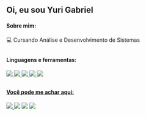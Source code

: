 ## Oi, eu sou Yuri Gabriel

#### Sobre mim:
<p>
 💻 Cursando Análise e Desenvolvimento de Sistemas <br>
</p>

## 

#### Linguagens e ferramentas:
<p>
 <a href="https://developer.mozilla.org/pt-BR/docs/Web/JavaScript" target="_blank"><img src="https://img.icons8.com/color/40/000000/javascript--v2.png" target="_blank"/>
 <a href="https://www.python.org/doc/versions/" target="_blank"><img src="https://img.icons8.com/color/40/undefined/python--v1.png"/>
 <a href="https://git-scm.com/docs/git/pt_BR" target="_blank"><img src="https://img.icons8.com/color/40/000000/git.png" target="_blank"/>
 <a href="https://www.adobe.com/pt/products/photoshop.html"><img src="https://img.icons8.com/fluency/48/undefined/adobe-photoshop.png"/>
 <a href="https://www.blackmagicdesign.com/br/products/davinciresolve"><img src="https://img.icons8.com/color/50/000000/davinci-resolve.png"/>
</p>
  
## 
 
#### Você pode me achar aqui:
<p>
 <a href="https://www.instagram.com/yuri.gabriel25/" target="_blank"/><img src="https://img.icons8.com/fluency/40/undefined/instagram-new.png"/>
 <a href="https://twitter.com/yuri_gabriel25" target="_blank"><img src="https://img.icons8.com/fluency/40/000000/twitter.png" target="_blank"/></a>
 <a href="https://www.linkedin.com/in/yuri-gabriel-8a99a8232/" target="_blank"><img src="https://img.icons8.com/color/40/000000/linkedin-circled--v5.png"    target="_blank"/></a>
 <a href="mailto:yurigabriel1995@outlook.com?"/a><img src="https://img.icons8.com/fluency/40/undefined/email-open.png"/>
</p>
